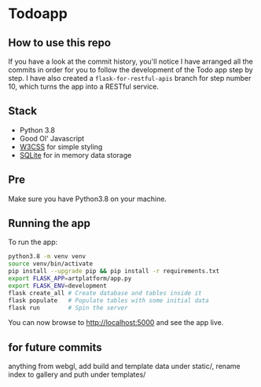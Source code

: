 # Todoapp

## How to use this repo
If you have a look at the commit history, you'll notice I have arranged all the
commits in order for you to follow the development of the Todo app step by step.
I have also created a `flask-for-restful-apis` branch for step number 10, which
turns the app into a RESTful service.

## Stack 
- Python 3.8
- Good Ol' Javascript
- [W3CSS](https://www.w3schools.com/w3css) for simple styling
- [SQLite](https://www.sqlite.org/index.html) for in memory data storage

## Pre
Make sure you have Python3.8 on your machine.

## Running the app
To run the app:
```bash
python3.8 -m venv venv
source venv/bin/activate
pip install --upgrade pip && pip install -r requirements.txt
export FLASK_APP=artplatform/app.py
export FLASK_ENV=development
flask create_all # Create database and tables inside it
flask populate   # Populate tables with some initial data
flask run        # Spin the server
```
You can now browse to <http://localhost:5000> and see the app live.

## for future commits
anything from webgl, add build and template data under static/, rename index to gallery and puth under templates/